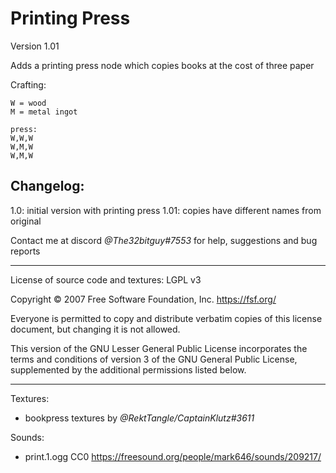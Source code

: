 # Printing Press
Version 1.01

Adds a printing press node which copies books at the cost of three paper

Crafting:
```
W = wood
M = metal ingot

press:
W,W,W
W,M,W
W,M,W
```

## Changelog:

1.0: initial version with printing press
1.01: copies have different names from original

Contact me at discord *@The32bitguy#7553* for help, suggestions and bug reports

-----

License of source code and textures: LGPL v3

Copyright © 2007 Free Software Foundation, Inc. <https://fsf.org/>

Everyone is permitted to copy and distribute verbatim copies of this license document, but changing it is not allowed.

This version of the GNU Lesser General Public License incorporates the terms and conditions of version 3 of the GNU General Public License, supplemented by the additional permissions listed below.

-----

Textures:
- bookpress textures by *@RektTangle/CaptainKlutz#3611*


Sounds:
- print.1.ogg CC0 <https://freesound.org/people/mark646/sounds/209217/>
